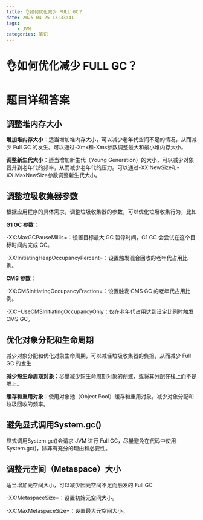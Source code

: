 ```yaml
---
title: 👌如何优化减少 FULL GC？
date: 2025-04-25 13:33:41
tags:
	- JVM
categories: 笔记
--- 
```

# 👌如何优化减少 FULL GC？

# 题目详细答案
## 调整堆内存大小
**增加堆内存大小**：适当增加堆内存大小，可以减少老年代空间不足的情况，从而减少 Full GC 的发生。可以通过-Xmx和-Xms参数调整最大和最小堆内存大小。

**调整新生代大小**：适当增加新生代（Young Generation）的大小，可以减少对象晋升到老年代的频率，从而减少老年代的压力。可以通过-XX:NewSize和-XX:MaxNewSize参数调整新生代大小。

## 调整垃圾收集器参数
根据应用程序的具体需求，调整垃圾收集器的参数，可以优化垃圾收集行为，比如

**G1 GC 参数**：

-XX:MaxGCPauseMillis=<N>：设置目标最大 GC 暂停时间，G1 GC 会尝试在这个目标时间内完成 GC。

-XX:InitiatingHeapOccupancyPercent=<N>：设置触发混合回收的老年代占用比例。

**CMS 参数**：

-XX:CMSInitiatingOccupancyFraction=<N>：设置触发 CMS GC 的老年代占用比例。

-XX:+UseCMSInitiatingOccupancyOnly：仅在老年代占用达到设定比例时触发 CMS GC。

## 优化对象分配和生命周期
减少对象分配和优化对象生命周期，可以减轻垃圾收集器的负担，从而减少 Full GC 的发生：

**减少短生命周期对象**：尽量减少短生命周期对象的创建，或将其分配在栈上而不是堆上。

**缓存和重用对象**：使用对象池（Object Pool）缓存和重用对象，减少对象分配和垃圾回收的频率。

## 避免显式调用System.gc()
显式调用System.gc()会请求 JVM 进行 Full GC，尽量避免在代码中使用System.gc()，除非有充分的理由和必要性。

## 调整元空间（Metaspace）大小
适当增加元空间大小，可以减少因元空间不足而触发的 Full GC

-XX:MetaspaceSize=<size>：设置初始元空间大小。

-XX:MaxMetaspaceSize=<size>：设置最大元空间大小。